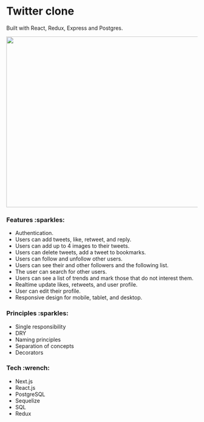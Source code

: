 <h1>Twitter clone</h3>
<p>Built with React, Redux, Express and Postgres. </p>

<p>
  <img src="https://github.com/lkurash/Twitter/assets/105499318/dcce6405-5a52-42f5-bb9e-289b6199f8ed" width="600" height="450" >
</p>

<h3>Features :sparkles:</h4>
<ul>
  <li>Authentication.</li>
  <li>Users can add tweets, like, retweet, and reply.</li>
  <li>Users can add up to 4 images to their tweets.</li>
  <li>Users can delete tweets, add a tweet to bookmarks.</li>
  <li>Users can follow and unfollow other users.</li>
  <li>Users can see their and other followers and the following list.</li>
  <li>The user can search for other users.</li>
  <li>Users can see a list of trends and mark those that do not interest them.</li>
  <li>Realtime update likes, retweets, and user profile.</li>
  <li>User can edit their profile.<li>Responsive design for mobile, tablet, and desktop.</li>
</ul>

<h3>Principles :sparkles:</h4>
<ul>
  <li>Single responsibility</li>
  <li>DRY</li>
  <li>Naming principles</li>
  <li>Separation of concepts</li>
  <li>Decorators</li>
</ul>

<h3>Tech :wrench:</h4>
<ul>
  <li>Next.js</li>
  <li>React.js</li>
  <li>PostgreSQL</li>
  <li>Sequelize</li>
  <li>SQL</li>
  <li>Redux</li>
</ul>
